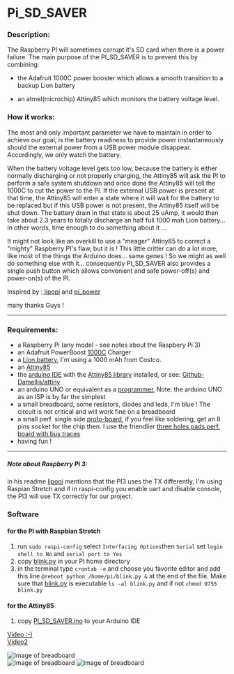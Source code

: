 # Pi_SD_SAVER  
  
### Description:  
    
The Raspberry PI will sometimes corrupt it's SD card when there is a power failure. The main purpose of the PI_SD_SAVER is to  prevent this by combining:  

* the Adafruit 1000C power booster which allows a smooth transition to a backup Lion battery 

* an atmel(microchip) Attiny85 which monitors the battery voltage level.  

### How it works:  
  
  
The most and only important parameter we have to maintain in order to achieve our goal, is the battery readiness to provide power instantaneously should the external power from a USB power module disappear. Accordingly, we only watch the battery.  
  
When the battery voltage level gets too low, because the battery is either normally discharging or not properly charging, the Attiny85 will ask the PI to perform a safe system shutdown and once done the Attiny85 will tell the 1000C to cut the power to the PI. If the external USB power is present at that time, the Attiny85 will enter a state where it will wait for the battery to be replaced but if this USB power is not present, the Attiny85 itself will be shut down. The battery drain in that state is about 25 uAmp, it would then take about 2.3 years to totally discharge an half full 1000 mah Lion battery... in other words, time enough to do something about it ...  

It might not look like an overkill to use a "meager" Attiny85 to correct a "mighty" Raspberry PI's flaw, but it is ! This little critter can do a lot more, like most of the things the Arduino does... same genes ! So we might as well do something else with it... consequently PI_SD_SAVER also provides a single push button which allows convenient and safe power-off(s) and power-on(s) of the PI.   
  
  
Inspired by :<a href="https://github.com/NeonHorizon/lipopi"> lipopi</a> and  <a href="https://github.com/craic/pi_power"> pi_power</a>   
  
many thanks Guys !  

* * *  
  
### Requirements:  
  
* a Raspberry Pi (any model - see notes about the Raspbery Pi 3)  
* an Adafruit PowerBoost <a href="https://learn.adafruit.com/adafruit-powerboost-1000c-load-share-usb-charge-boost/overview"> 1000C</a>  Charger
* a <a href="https://www.sparkfun.com/products/13813">Lion battery<a/>, I'm using a 1000 mAh from Costco.
* an <a href="http://www.microchip.com/wwwproducts/en/ATtiny85">Attiny85</a>  
* the <a href="https://www.arduino.cc/en/Main/Software">arduino IDE<a/> with the <a href="http://highlowtech.org/?p=1695">Attiny85 library</a> installed, or see: <a href="https://github.com/damellis/attiny"> Github-Damellis/attiny</a>  
* an arduino UNO or equivalent as a <a href="http://highlowtech.org/?p=1706">programmer</a>, Note: the arduino UNO as an ISP is by far the simplest  
* a small breadboard, some resistors, diodes and leds, I'm blue ! The circuit is not critical and will work fine on a breadboard  
* a small perf. single side <a href="https://makezine.com/2015/10/15/how-and-when-to-use-protoboard/">proto-board</a>, if you feel like soldering, get an 8 pins socket for the chip then. I use the friendlier <a href="https://www.digikey.com/product-detail/en/chip-quik-inc/SBB1605-1/SBB1605-1-ND/5978253"> three holes pads perf. board with bus traces</a>  
* having fun !  

  
 * * *
  
  ##### Note about Raspberry Pi 3:  
  
  in his readme <a href="https://github.com/NeonHorizon/lipopi"> lipopi</a> mentions that the PI3 uses the TX differently, I'm using Raspian Stretch and if in raspi-config you enable uart and disable console, the PI3 will use TX correctly for our project.  
    
### Software 
#### for the PI with Raspbian Stretch  
  
  1. run `sudo raspi-config` select `Interfacing Options`then `Serial` set `login shell to No` and `serial port to Yes`
  2. copy <a href="https://github.com/jeanrocco/Pi_SD_SAVER/blob/master/blink.py">blink.py</a> in your PI home directory
  3. in the terminal type `crontab -e` and choose you favorite editor and add this line `@reboot python /home/pi/blink.py &` at the end of the file. Make sure that <a href="https://github.com/jeanrocco/Pi_SD_SAVER/blob/master/blink.py">blink.py</a> is executable `ls -al blink.py` and if not `chmod 0755 blink.py` 
    
    
  #### for the Attiny85  
   
  1. copy <a href="https://github.com/jeanrocco/Pi_SD_SAVER/blob/master/PI_SD_SAVER.ino">PI_SD_SAVER.ino</a> to your Arduino IDE  
    
    
  <a href="https://drive.google.com/open?id=1MdJcqJN3wX9J9RcA_ctVC03-aW2l8m06"> Video :-)</a>  
  <a href="https://drive.google.com/open?id=1OdVWaV-CwrSooH2EpHe7RHeQzlnFLJwu"> Video2 </a>

  ![Image of breadboard](https://github.com/jeanrocco/Pi_SD_SAVER/blob/master/Pi_power_6_bb.png)  
  ![Image of breadboard](https://github.com/jeanrocco/Pi_SD_SAVER/blob/master/Pi_power_6_schem.png) 
  ![Image of breadboard](https://github.com/jeanrocco/Pi_SD_SAVER/blob/master/button%26led_bb.png) 

